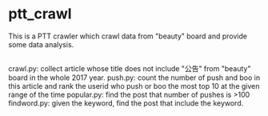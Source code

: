 # ptt_crawl
This is a PTT crawler which crawl data from "beauty" board and provide some data analysis.
##
crawl.py: collect article whose title does not include "公告" from "beauty" board in the whole 2017 year.
push.py: count the number of push and boo in this article and rank the userid who push or boo the most top 10 at the given range of the time
popular.py: find the post that number of pushes is >100
findword.py: given the keyword, find the post that include the keyword.
